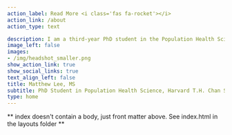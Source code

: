 ```yaml
---
action_label: Read More <i class='fas fa-rocket'></i>
action_link: /about
action_type: text

description: I am a third-year PhD student in the Population Health Sciences program at the [Harvard T.H. Chan School of Public Health](https://www.hsph.harvard.edu/) in the Department of [Nutrition](https://www.hsph.harvard.edu/nutrition/). I work on research at the intersections of <span style="color:#ADADAD"> food policy, obesity epidemiology, and epidemiologic methods </span>, especially as they relate to <span style="color:#ADADAD"> vulnerable and marginalized </span> populations. I also play oboe/English horn with the [Longwood Symphony Orchestra](http://longwoodsymphony.org/) and the [GSAS Symphony](https://engage.gsas.harvard.edu/organization/gsasstudentcenterorchestra), and am a proud <span style="color:#1B60D8">University <span style="color:#DFB62A">of</span> California,</span> <span style="color:#DFB62A">Berkeley <span style="color:#1B60D8">SPH <span style="color:#DFB62A">Alum</span>! 
image_left: false
images:
- /img/headshot_smaller.png
show_action_link: true
show_social_links: true
text_align_left: false
title: Matthew Lee, MS
subtitle: PhD Student in Population Health Science, Harvard T.H. Chan School of Public Health, Department of Nutrition 
type: home
---
```


** index doesn't contain a body, just front matter above.
See index.html in the layouts folder **
